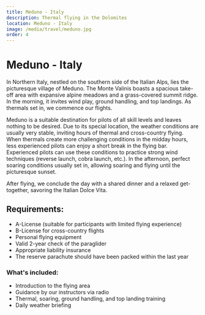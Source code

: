 ```yaml
---
title: Meduno - Italy
description: Thermal flying in the Dolomites
location: Meduno - Italy
image: /media/travel/meduno.jpg
order: 4
---
```


# Meduno - Italy

In Northern Italy, nestled on the southern side of the Italian Alps, lies the picturesque village of Meduno. The Monte Valinis boasts a spacious take-off area with expansive alpine meadows and a grass-covered summit ridge. In the morning, it invites wind play, ground handling, and top landings. As thermals set in, we commence our flights.

Meduno is a suitable destination for pilots of all skill levels and leaves nothing to be desired. Due to its special location, the weather conditions are usually very stable, inviting hours of thermal and cross-country flying. When thermals create more challenging conditions in the midday hours, less experienced pilots can enjoy a short break in the flying bar. Experienced pilots can use these conditions to practice strong wind techniques (reverse launch, cobra launch, etc.). In the afternoon, perfect soaring conditions usually set in, allowing soaring and flying until the picturesque sunset.

After flying, we conclude the day with a shared dinner and a relaxed get-together, savoring the Italian Dolce Vita.

## Requirements:

- A-License (suitable for participants with limited flying experience)
- B-License for cross-country flights
- Personal flying equipment
- Valid 2-year check of the paraglider
- Appropriate liability insurance
- The reserve parachute should have been packed within the last year

### What's included:

- Introduction to the flying area
- Guidance by our instructors via radio
- Thermal, soaring, ground handling, and top landing training
- Daily weather briefing

